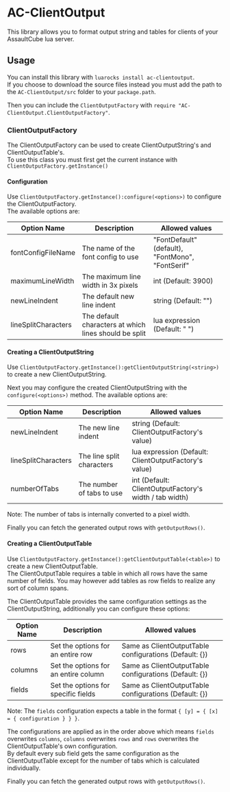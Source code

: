 AC-ClientOutput
===============

This library allows you to format output string and tables for clients of your AssaultCube lua server.


Usage
-----

You can install this library with `luarocks install ac-clientoutput`. <br />
If you choose to download the source files instead you must add the path to the `AC-ClientOutput/src` folder to your `package.path`.

Then you can include the `ClientOutputFactory` with `require "AC-ClientOutput.ClientOutputFactory"`.


### ClientOutputFactory ###

The ClientOutputFactory can be used to create ClientOutputString's and ClientOutputTable's. <br />
To use this class you must first get the current instance with `ClientOutputFactory.getInstance()`

#### Configuration ####

Use `ClientOutputFactory.getInstance():configure(<options>)` to configure the ClientOutputFactory. <br />
The available options are:

| Option Name         | Description                                           | Allowed values                                   |
|---------------------|-------------------------------------------------------|--------------------------------------------------|
| fontConfigFileName  | The name of the font config to use                    | "FontDefault" (default), "FontMono", "FontSerif" |
| maximumLineWidth    | The maximum line width in 3x pixels                   | int (Default: 3900)                              |
| newLineIndent       | The default new line indent                           | string (Default: "")                             |
| lineSplitCharacters | The default characters at which lines should be split | lua expression (Default: " ")                    |

#### Creating a ClientOutputString ####

Use `ClientOutputFactory.getInstance():getClientOutputString(<string>)` to create a new ClientOutputString. <br />

Next you may configure the created ClientOutputString with the `configure(<options>)` method.
The available options are:

| Option Name         | Description               | Allowed values                                         |
|---------------------|---------------------------|--------------------------------------------------------|
| newLineIndent       | The new line indent       | string (Default: ClientOutputFactory's value)          |
| lineSplitCharacters | The line split characters | lua expression (Default: ClientOutputFactory's value)  |
| numberOfTabs        | The number of tabs to use | int (Default: ClientOutputFactory's width / tab width) |

Note: The number of tabs is internally converted to a pixel width.

Finally you can fetch the generated output rows with `getOutputRows()`.


#### Creating a ClientOutputTable ####

Use `ClientOutputFactory.getInstance():getClientOutputTable(<table>)` to create a new ClientOutputTable. <br />
The ClientOutputTable requires a table in which all rows have the same number of fields. You may however add tables as row fields to realize any sort of column spans.

The ClientOutputTable provides the same configuration settings as the ClientOutputString, additionally you can configure these options:

| Option Name | Description                          | Allowed values                                         |
|-------------|--------------------------------------|--------------------------------------------------------|
| rows        | Set the options for an entire row    | Same as ClientOutputTable configurations (Default: {}) |
| columns     | Set the options for an entire column | Same as ClientOutputTable configurations (Default: {}) |
| fields      | Set the options for specific fields  | Same as ClientOutputTable configurations (Default: {}) |

Note: The `fields` configuration expects a table in the format `{ [y] = { [x] = { configuration } } }`.

The configurations are applied as in the order above which means `fields` overwrites `columns`, `columns` overwrites `rows` and `rows` overwrites the ClientOutputTable's own configuration. <br />
By default every sub field gets the same configuration as the ClientOutputTable except for the number of tabs which is calculated individually.

Finally you can fetch the generated output rows with `getOutputRows()`.
